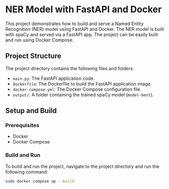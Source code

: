 # NER Model with FastAPI and Docker

This project demonstrates how to build and serve a Named Entity Recognition (NER) model using FastAPI and Docker. The NER model is built with spaCy and served via a FastAPI app. The project can be easily built and run using Docker Compose.

## Project Structure

The project directory contains the following files and folders:

- `main.py`: The FastAPI application code.
- `Dockerfile`: The Dockerfile to build the FastAPI application image.
- `docker-compose.yml`: The Docker Compose configuration file.
- `output/`: A folder containing the trained spaCy model (`model-best`).

## Setup and Build

### Prerequisites

- Docker
- Docker Compose

### Build and Run

To build and run the project, navigate to the project directory and run the following command:

```bash
sudo docker compose up --build
